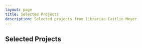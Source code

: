 ```yaml
---
layout: page
title: Selected Projects
description: Selected projects from librarian Caitlin Meyer
---
```


## Selected Projects
